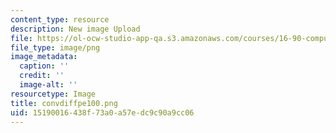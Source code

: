 ```yaml
---
content_type: resource
description: New image Upload
file: https://ol-ocw-studio-app-qa.s3.amazonaws.com/courses/16-90-computational-methods-in-aerospace-engineering-spring-2014/15190016438f73a0a57edc9c90a9cc06_convdiffpe100.png
file_type: image/png
image_metadata:
  caption: ''
  credit: ''
  image-alt: ''
resourcetype: Image
title: convdiffpe100.png
uid: 15190016-438f-73a0-a57e-dc9c90a9cc06
---
```

